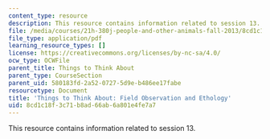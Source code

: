 ```yaml
---
content_type: resource
description: This resource contains information related to session 13.
file: /media/courses/21h-380j-people-and-other-animals-fall-2013/8cd1c18f3c71b8ad66ab6a801e4fe7a7_MIT21H_380F13_read_notes13.pdf
file_type: application/pdf
learning_resource_types: []
license: https://creativecommons.org/licenses/by-nc-sa/4.0/
ocw_type: OCWFile
parent_title: Things to Think About
parent_type: CourseSection
parent_uid: 580183fd-2a52-0727-5d9e-b486ee17fabe
resourcetype: Document
title: 'Things to Think About: Field Observation and Ethology'
uid: 8cd1c18f-3c71-b8ad-66ab-6a801e4fe7a7
---
```

This resource contains information related to session 13.
